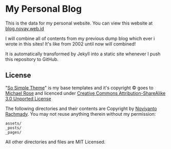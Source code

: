 # My Personal Blog

This is the data for my personal website. You can view this website at [blog.novay.web.id](http://novay.web.id/)

I will combine all of contents from my previous dump blog which ever i wrote in this sites! It's like from 2002 until now will combined!

It is automatically transformed by Jekyll into a static site whenever I push this repository to GitHub.

## License

"[So Simple Theme](https://github.com/mmistakes/so-simple-theme)" is my base templates and it's copyright © goes to [Michael Rose](http://mademistakes.com/) and licenced under [Creative Commons Attribution-ShareAlike 3.0 Unported License](http://creativecommons.org/licenses/by-sa/3.0/)

The following directories and their contents are Copyright by [Noviyanto Rachmady](http://novay.web.id/). You may not reuse anything therein without my permission:

```
assets/
_posts/
_pages/
```

All other directories and files are MIT Licensed.

